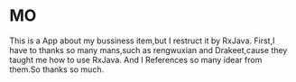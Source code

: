 # MO
This is a App about my bussiness item,but I restruct it by RxJava.
 First,I have to thanks so many mans,such as rengwuxian and Drakeet,cause they taught me how to use RxJava. And I References so many idear from them.So thanks so much.
